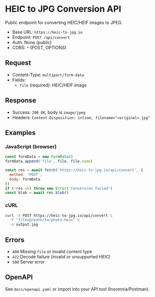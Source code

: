 # HEIC to JPG Conversion API

Public endpoint for converting HEIC/HEIF images to JPEG.

- Base URL: `https://heic-to-jpg.io`
- Endpoint: `POST /api/convert`
- Auth: None (public)
- CORS: `*` (POST, OPTIONS)

## Request

- Content-Type: `multipart/form-data`
- Fields:
  - `file` (required): HEIC/HEIF image

## Response

- Success: `200 OK`, body is `image/jpeg`
- Headers: `Content-Disposition: inline; filename="<original>.jpg"`

## Examples

### JavaScript (browser)
```js
const formData = new FormData()
formData.append('file', file, file.name)

const res = await fetch('https://heic-to-jpg.io/api/convert', {
  method: 'POST',
  body: formData
})
if (!res.ok) throw new Error('Conversion failed')
const blob = await res.blob()
```

### cURL
```bash
curl -X POST https://heic-to-jpg.io/api/convert \
  -F "file=@/path/to/photo.heic" \
  -o output.jpg
```

## Errors

- `400` Missing `file` or invalid content type
- `422` Decode failure (invalid or unsupported HEIC)
- `500` Server error

## OpenAPI

See `docs/openapi.yaml` or import into your API tool (Insomnia/Postman). 